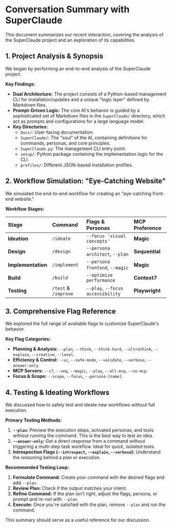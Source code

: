 # Conversation Summary with SuperClaude

This document summarizes our recent interaction, covering the analysis of the SuperClaude project and an exploration of its capabilities.

## 1. Project Analysis & Synopsis

We began by performing an end-to-end analysis of the SuperClaude project.

**Key Findings:**

*   **Dual Architecture:** The project consists of a Python-based management CLI for installation/updates and a unique "logic layer" defined by Markdown files.
*   **Prompt-Driven Logic:** The core AI's behavior is guided by a sophisticated set of Markdown files in the `SuperClaude/` directory, which act as prompts and configurations for a large language model.
*   **Key Directories:**
    *   `Docs/`: User-facing documentation.
    *   `SuperClaude/`: The "soul" of the AI, containing definitions for commands, personas, and core principles.
    *   `SuperClaude.py`: The management CLI entry point.
    *   `setup/`: Python package containing the implementation logic for the CLI.
    *   `profiles/`: Different JSON-based installation profiles.

## 2. Workflow Simulation: "Eye-Catching Website"

We simulated the end-to-end workflow for creating an "eye-catching front-end website."

**Workflow Stages:**

| Stage | Command | Flags & Personas | MCP Preference |
| :--- | :--- | :--- | :--- |
| **Ideation** | `/ideate` | `--focus 'visual concepts'` | **Magic** |
| **Design** | `/design` | `--persona architect`, `--plan` | **Sequential** |
| **Implementation**| `/implement`| `--persona frontend`, `--magic`| **Magic** |
| **Build** | `/build` | `--optimize performance` | **Context7** |
| **Testing** | `/test` & `/improve`| `--play`, `--focus accessibility`| **Playwright** |

## 3. Comprehensive Flag Reference

We explored the full range of available flags to customize SuperClaude's behavior.

**Key Flag Categories:**

*   **Planning & Analysis:** `--plan`, `--think`, `--think-hard`, `--ultrathink`, `--explain`, `--creative`, `--level`.
*   **Efficiency & Control:** `--uc`, `--safe-mode`, `--validate`, `--verbose`, `--answer-only`.
*   **MCP Servers:** `--c7`, `--seq`, `--magic`, `--play`, `--all-mcp`, `--no-mcp`.
*   **Focus & Scope:** `--scope`, `--focus`, `--persona-[name]`.

## 4. Testing & Ideating Workflows

We discussed how to safely test and ideate new workflows without full execution.

**Primary Testing Methods:**

1.  **`--plan`:** Preview the execution steps, activated personas, and tools without running the command. This is the best way to test an idea.
2.  **`--answer-only`:** Get a direct response from a command without triggering a multi-step task workflow. Ideal for quick, isolated tests.
3.  **Introspection Flags (`--introspect`, `--explain`, `--verbose`):** Understand the *reasoning* behind a plan or execution.

**Recommended Testing Loop:**

1.  **Formulate Command:** Create your command with the desired flags and add `--plan`.
2.  **Review Plan:** Check if the output matches your intent.
3.  **Refine Command:** If the plan isn't right, adjust the flags, persona, or prompt and re-run with `--plan`.
4.  **Execute:** Once you're satisfied with the plan, remove `--plan` and run the command.

This summary should serve as a useful reference for our discussion. 